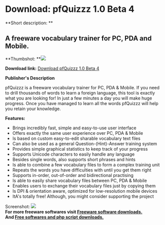# Download: pfQuizzz 1.0 Beta 4

**Short description: **

## A freeware vocabulary trainer for PC, PDA and Mobile.

  
**Thumbshot: **![](http://www.freewarefiles.com/screenshot/pfquizzz_md.jpg)   
  
**Download link:** [Download pfQuizzz 1.0 Beta 4](http://freesoftwares.boysofts.com/PfQuizzz_program_46287.html)  
  

**Publisher's Description**  
  

pfQuizzz is a freeware vocabulary trainer for PC, PDA & Mobile. If you need to
drill thousands of words to learn a foreign language, this tool is exactly
what you are looking for! In just a few minutes a day you will make huge
progress. Once you have managed to learn all the words pfQuizzz will help you
retain your knowledge.

**Features:**

  * Brings incredibly fast, simple and easy-to-use user interface 
  * Offers exactly the same user experience over PC, PDA & Mobile 
  * Is based on custom easy-to-edit sharable vocabulary text files 
  * Can also be used as a general Question-(Hint)-Answer training system 
  * Provides simple graphical statistics to keep track of your progress 
  * Supports Unicode characters to easily handle any language 
  * Besides single words, also supports short phrases and hints 
  * Is able to combine a few vocabulary files to form a complex training unit 
  * Repeats the words you have difficulties with until you get them right 
  * Supports in-order, out-of-order and bidirectional practising 
  * Is able to easily share vocabulary files between PC, PDA & Mobile 
  * Enables users to exchange their vocabulary files just by copying them 
  * Is DPI & orientation aware, optimized for low-resolution mobile devices 
  * ItA's totally free! Although, you might consider supporting the project 

  
  
Screenshot: ![](http://www.freewarefiles.com/screenshot/pfquizzz.jpg)  
**For more freeware softwares visit [Freeware software downloads.](http://freesoftwares.boysofts.com/)**   
**And [Free softwares and php script downloads.](http://www.boysofts.com/)**

